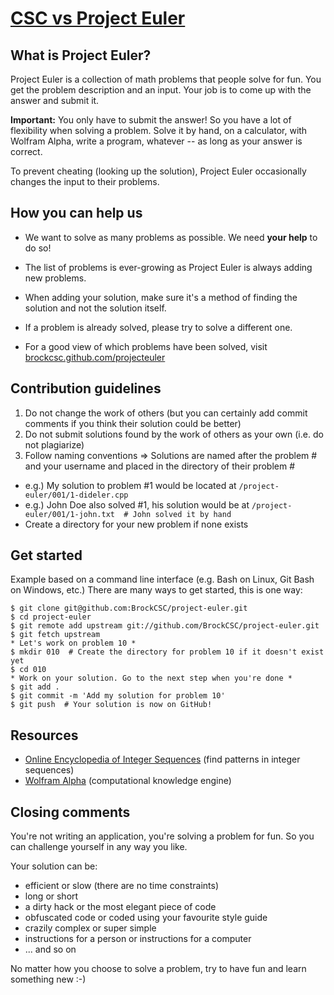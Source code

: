 [CSC vs Project Euler](http://brockcsc.github.com/projecteuler.html)
====================

What is Project Euler?
----------------------

Project Euler is a collection of math problems that people solve for fun.
You get the problem description and an input. Your job is to come up with the answer and submit it.

**Important:** You only have to submit the answer! So you have a lot of flexibility when solving a problem.
Solve it by hand, on a calculator, with Wolfram Alpha, write a program, whatever -- as long as your answer is correct.

To prevent cheating (looking up the solution), Project Euler occasionally changes the input to their problems.


How you can help us
-------------------

* We want to solve as many problems as possible. We need **your help** to do so!

* The list of problems is ever-growing as Project Euler is always adding new problems.

* When adding your solution, make sure it's a method of finding the solution and not the solution itself.

* If a problem is already solved, please try to solve a different one.

* For a good view of which problems have been solved, visit [brockcsc.github.com/projecteuler](http://brockcsc.github.com/projecteuler.html)


Contribution guidelines
-----------------------

1. Do not change the work of others (but you can certainly add commit comments if you think their solution could be better)
2. Do not submit solutions found by the work of others as your own (i.e. do not plagiarize)
3. Follow naming conventions => Solutions are named after the problem # and your username and placed in the directory of their problem #
  * e.g.) My solution to problem #1 would be located at `/project-euler/001/1-dideler.cpp`
  * e.g.) John Doe also solved #1, his solution would be at `/project-euler/001/1-john.txt  # John solved it by hand`
  * Create a directory for your new problem if none exists

Get started
-----------

Example based on a command line interface (e.g. Bash on Linux, Git Bash on Windows, etc.)
There are many ways to get started, this is one way:

    $ git clone git@github.com:BrockCSC/project-euler.git
    $ cd project-euler
    $ git remote add upstream git://github.com/BrockCSC/project-euler.git
    $ git fetch upstream
    * Let's work on problem 10 *
    $ mkdir 010  # Create the directory for problem 10 if it doesn't exist yet
    $ cd 010
    * Work on your solution. Go to the next step when you're done *
    $ git add .
    $ git commit -m 'Add my solution for problem 10'
    $ git push  # Your solution is now on GitHub!

Resources
---------
* [Online Encyclopedia of Integer Sequences](http://oeis.org/) (find patterns in integer sequences)
* [Wolfram Alpha](http://wolframalpha.com) (computational knowledge engine)

Closing comments
----------------

You're not writing an application, you're solving a problem for fun.
So you can challenge yourself in any way you like.

Your solution can be:

* efficient or slow (there are no time constraints)
* long or short
* a dirty hack or the most elegant piece of code
* obfuscated code or coded using your favourite style guide
* crazily complex or super simple
* instructions for a person or instructions for a computer
* ... and so on

No matter how you choose to solve a problem, try to have fun and learn something new :-)
